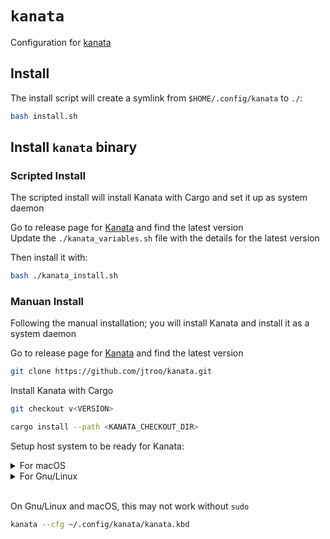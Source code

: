 # `kanata`

Configuration for [kanata](https://github.com/jtroo/kanata)

## Install

The install script will create a symlink from `$HOME/.config/kanata` to `./`:
``` bash
bash install.sh
```

## Install `kanata` binary

### Scripted Install

The scripted install will install Kanata with Cargo and set it up as system daemon

Go to release page for [Kanata](https://github.com/jtroo/kanata/releases) and find the latest version  
Update the `./kanata_variables.sh` file with the details for the latest version

Then install it with:
``` bash
bash ./kanata_install.sh
```

### Manuan Install

Following the manual installation; you will install Kanata and install it as a system daemon

Go to release page for [Kanata](https://github.com/jtroo/kanata/releases) and find the latest version

``` bash
git clone https://github.com/jtroo/kanata.git
```

Install Kanata with Cargo
``` bash
git checkout v<VERSION>
```

``` bash
cargo install --path <KANATA_CHECKOUT_DIR>
```

Setup host system to be ready for Kanata:
<details>
  <summary>For macOS</summary>

  Download and install the specified [`Karabiner-DriverKit-VirtualHIDDevice Driver`](https://github.com/pqrs-org/Karabiner-DriverKit-VirtualHIDDevice) for the Kanata version

  To activate it:
  ``` bash
  /Applications/.Karabiner-VirtualHIDDevice-Manager.app/Contents/MacOS/Karabiner-VirtualHIDDevice-Manager activate
  ```

  To uninstall it:
  ``` bash
  bash '/Library/Application Support/org.pqrs/Karabiner-DriverKit-VirtualHIDDevice/scripts/uninstall/deactivate_driver.sh'
  sudo bash '/Library/Application Support/org.pqrs/Karabiner-DriverKit-VirtualHIDDevice/scripts/uninstall/remove_files.sh'
  ```
  Allow Kanata in macOS's TCC (Transparency, Consent and Control)  
  Under: Settings > Privacy and Security > Input Monitoring  
  Add the Kanata binary (from `~/.cargo/bin/kanata`) to allow it to run as a launch daemon  

  Create a sudoers file entry for kanata
  ``` bash
  echo "$(whoami) ALL=(ALL) NOPASSWD: $KANATA_BIN_PATH" | sudo tee "$SUDOERS_FILE"
  ```

  Create a plist file for the LaunchDaemon
  ``` bash
  cat <<EOF | sudo tee "$PLIST_FILE"
  <?xml version="1.0" encoding="UTF-8"?>
  <!DOCTYPE plist PUBLIC "-//Apple//DTD PLIST 1.0//EN" "http://www.apple.com/DTDs/PropertyList-1.0.dtd">
  <plist version="1.0">
  <dict>
      <key>Label</key>
      <string>com.jtroo.kanata</string>

      <key>ProgramArguments</key>
      <array>
          <string>$KANATA_BIN_PATH</string>
          <string>-c</string>
          <string>$KANATA_CONFIG_PATH</string>
          <string>-n</string>
      </array>

      <key>RunAtLoad</key>
      <true/>

      <key>KeepAlive</key>
      <true/>

      <key>StandardOutPath</key>
      <string>/Library/Logs/Kanata/kanata.out.log</string>

      <key>StandardErrorPath</key>
      <string>/Library/Logs/Kanata/kanata.err.log</string>
  </dict>
  </plist>
  EOF
  ```

  Load the daemon
  ``` bash
  sudo launchctl load -w "$PLIST_FILE"
  ```
  Then Reboot macOS

  ```
  How do I use `launchctl` again?

  TL;DR

  You typically want to use launchctl load -w and launchctl unload -w.
  start and stop are usually reserved for testing or debugging a job.
  Details

  launchctl start <label>: Starts the job. This is usually reserved just for testing or debugging a particular job.
  launchctl stop <label>: Stops the job. Opposite of start, and it's possible that the job will immediately restart if the job is configured to stay running.
  launchctl remove <label>: Removes the job from launchd, but asynchronously. It will not wait for the job to actually stop before returning, so no error handling on this one.
  launchctl load <path>: Loads and starts the job as long as the job is not "disabled."
  launchctl unload <path>: Stops and unloads the job. The job will still restart on the next login/reboot.
  launchctl load -w <path>: Loads and starts the job while also marking the job as "not disabled." The job will restart on the next login/reboot.
  launchctl unload -w <path>: Stops and unloads and disables the job. The job will NOT restart on the next login/restart.
  ```
</details>

<details>
  <summary>For Gnu/Linux</summary>

  Basically follow the guide desribed [here](https://github.com/jtroo/kanata/blob/main/docs/setup-linux.md):

  If the uinput group does not exist, create a new group
  ``` bash
  sudo groupadd uinput
  ```

  Add your user to the input and the uinput group
  ``` bash
  sudo usermod -aG input $USER
  sudo usermod -aG uinput $USER
  ```

  Make sure the uinput device file has the right permissions.
  ``` bash
  cat <<EOF | sudo tee "$RULES_FILE"
  KERNEL=="uinput", MODE="0660", GROUP="uinput", OPTIONS+="static_node=uinput"
  EOF
  ```

  ``` bash
  sudo udevadm control --reload-rules && sudo udevadm trigger
  ```

  Make sure the uinput drivers are loaded
  ``` bash
  sudo modprobe uinput
  ```
  Create and enable a systemd daemon service
  ``` bash
  mkdir -p ~/.config/systemd/user
  touch "$SERVICE_FILE"
  ```

  ``` bash
  cat <<EOF | sudo tee "$SERVICE_FILE" > /dev/null
  [Unit]
  Description=Kanata keyboard remapper
  Documentation=https://github.com/jtroo/kanata

  [Service]
  Environment=PATH=%h/.cargo/bin:/usr/local/bin:/usr/local/sbin:/usr/bin:/bin
  Environment=DISPLAY=:0
  Type=simple
  ExecStart=/usr/bin/sh -c 'exec ${KANATA_BIN_PATH} --cfg ${KANATA_CONFIG_PATH}'
  Restart=no

  [Install]
  WantedBy=default.target
  EOF
  ```

  ``` bash
  systemctl --user daemon-reload
  systemctl --user enable kanata.service
  systemctl --user start kanata.service
  ```
</details>
<br/>

On Gnu/Linux and macOS, this may not work without `sudo`
``` bash
kanata --cfg ~/.config/kanata/kanata.kbd
```
